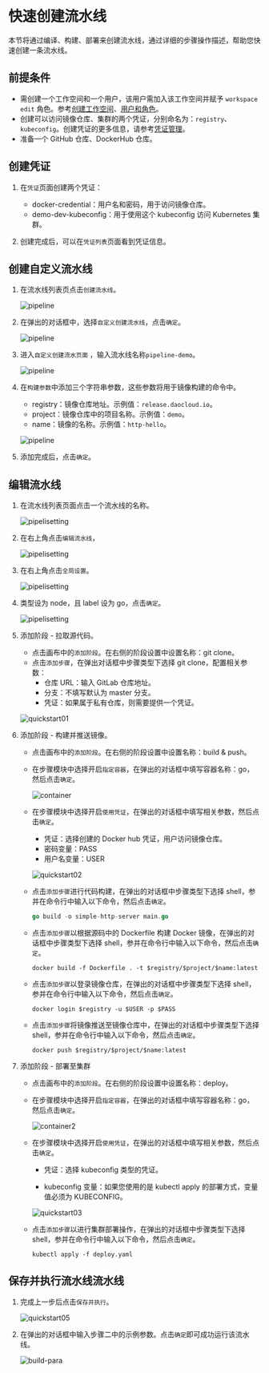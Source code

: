 # 快速创建流水线

本节将通过编译、构建、部署来创建流水线，通过详细的步骤操作描述，帮助您快速创建一条流水线。

## 前提条件

- 需创建一个工作空间和一个用户，该用户需加入该工作空间并赋予 `workspace edit` 角色。参考[创建工作空间](../../ghippo/user-guide/workspace/workspace.md)、[用户和角色](../../ghippo/user-guide/access-control/user.md)。
- 创建可以访问镜像仓库、集群的两个凭证，分别命名为：`registry`、`kubeconfig`。创建凭证的更多信息，请参考[凭证管理](../user-guide/pipeline/credential.md)。
- 准备一个 GitHub 仓库、DockerHub 仓库。

## 创建凭证

1. 在`凭证`页面创建两个凭证：

    - docker-credential：用户名和密码，用于访问镜像仓库。
    - demo-dev-kubeconfig：用于使用这个 kubeconfig 访问 Kubernetes 集群。

2. 创建完成后，可以在`凭证列表`页面看到凭证信息。

## 创建自定义流水线

1. 在流水线列表页点击`创建流水线`。

    ![pipeline](../images/pipelin01.png)

2. 在弹出的对话框中，选择`自定义创建流水线`，点击`确定`。

    ![pipeline](../images/pipelin02.png)

3. 进入`自定义创建流水页面` ，输入流水线名称`pipeline-demo`。

    ![pipeline](../images/pipelin03.png)

4. 在`构建参数`中添加三个字符串参数，这些参数将用于镜像构建的命令中。

    - registry：镜像仓库地址。示例值：`release.daocloud.io`。
    - project：镜像仓库中的项目名称。示例值：`demo`。
    - name：镜像的名称。示例值：`http-hello`。

    ![pipeline](../images/pipelin04.png)

5. 添加完成后，点击`确定`。

## 编辑流水线

1. 在流水线列表页面点击一个流水线的名称。

    ![pipelisetting](../images/editpipe01.png)

2. 在右上角点击`编辑流水线`，

    ![pipelisetting](../images/editpipe02.png)

3. 在右上角点击`全局设置`。

    ![pipelisetting](../images/editpipe03.png)

4. 类型设为 node，且 label 设为 go，点击`确定`。

    ![pipelisetting](../images/editpipe04.png)

5. 添加阶段 - 拉取源代码。

    - 点击画布中的`添加阶段`。在右侧的阶段设置中设置名称：git clone。
    - 点击`添加步骤`，在弹出对话框中步骤类型下选择 git clone，配置相关参数：
        - 仓库 URL：输入 GitLab 仓库地址。
        - 分支：不填写默认为 master 分支。
        - 凭证：如果属于私有仓库，则需要提供一个凭证。

    ![quickstart01](../images/quickstart01.png)

6. 添加阶段 - 构建并推送镜像。

    - 点击画布中的`添加阶段`。在右侧的阶段设置中设置名称：build & push。

    - 在步骤模块中选择开启`指定容器`，在弹出的对话框中填写容器名称：go，然后点击`确定`。

        ![container](../images/container.png)

    - 在步骤模块中选择开启`使用凭证`，在弹出的对话框中填写相关参数，然后点击`确定`。

        - 凭证：选择创建的 Docker hub 凭证，用户访问镜像仓库。
        - 密码变量：PASS
        - 用户名变量：USER

        ![quickstart02](../images/quickstart02.png)

    - 点击`添加步骤`进行代码构建，在弹出的对话框中步骤类型下选择 shell，参并在命令行中输入以下命令，然后点击`确定`。

        ```go
        go build -o simple-http-server main.go
        ```

    - 点击`添加步骤`以根据源码中的 Dockerfile 构建 Docker 镜像，在弹出的对话框中步骤类型下选择 shell，参并在命令行中输入以下命令，然后点击`确定`。

        ```docker
        docker build -f Dockerfile . -t $registry/$project/$name:latest
        ```

    - 点击`添加步骤`以登录镜像仓库，在弹出的对话框中步骤类型下选择 shell，参并在命令行中输入以下命令，然后点击`确定`。

        ```docker
        docker login $registry -u $USER -p $PASS
        ```

    - 点击`添加步骤`将镜像推送至镜像仓库中，在弹出的对话框中步骤类型下选择 shell，参并在命令行中输入以下命令，然后点击`确定`。

        ```docker
        docker push $registry/$project/$name:latest
        ```

7. 添加阶段 - 部署至集群

    - 点击画布中的`添加阶段`。在右侧的阶段设置中设置名称：deploy。

    - 在步骤模块中选择开启`指定容器`，在弹出的对话框中填写容器名称：go，然后点击`确定`。

        ![container2](../images/container2.png)

    - 在步骤模块中选择开启`使用凭证`，在弹出的对话框中填写相关参数，然后点击`确定`。

         - 凭证：选择 kubeconfig 类型的凭证。

         - kubeconfig 变量：如果您使用的是 kubectl apply 的部署方式，变量值必须为 KUBECONFIG。

         ![quickstart03](../images/quickstart03.png)

    - 点击`添加步骤`以进行集群部署操作，在弹出的对话框中步骤类型下选择 shell，参并在命令行中输入以下命令，然后点击`确定`。

        ```shell
        kubectl apply -f deploy.yaml
        ```

## 保存并执行流水线流水线

1. 完成上一步后点击`保存并执行`。

    ![quickstart05](../images/quickstart05.png)

2. 在弹出的对话框中输入步骤二中的示例参数。点击`确定`即可成功运行该流水线。

    ![build-para](../images/build-para.png)
